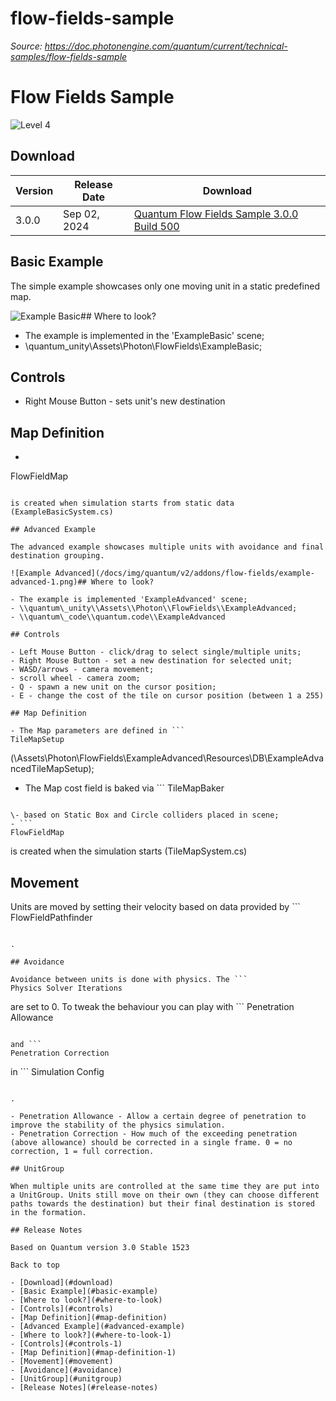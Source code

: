 # flow-fields-sample

_Source: https://doc.photonengine.com/quantum/current/technical-samples/flow-fields-sample_

# Flow Fields Sample

![Level 4](/v2/img/docs/levels/level04-advanced_1.5x.png)

## Download

| Version | Release Date | Download |
| --- | --- | --- |
| 3.0.0 | Sep 02, 2024 | [Quantum Flow Fields Sample 3.0.0 Build 500](https://dashboard.photonengine.com/download/quantum/quantum-flow-fields-sample-3.0.0.zip) |  |

## Basic Example

The simple example showcases only one moving unit in a static predefined map.

![Example Basic](/docs/img/quantum/v2/addons/flow-fields/example-basic-1.png)## Where to look?

- The example is implemented in the 'ExampleBasic' scene;
- \\quantum\_unity\\Assets\\Photon\\FlowFields\\ExampleBasic;

## Controls

- Right Mouse Button - sets unit's new destination

## Map Definition

- ```
FlowFieldMap
```

is created when simulation starts from static data (ExampleBasicSystem.cs)

## Advanced Example

The advanced example showcases multiple units with avoidance and final destination grouping.

![Example Advanced](/docs/img/quantum/v2/addons/flow-fields/example-advanced-1.png)## Where to look?

- The example is implemented 'ExampleAdvanced' scene;
- \\quantum\_unity\\Assets\\Photon\\FlowFields\\ExampleAdvanced;
- \\quantum\_code\\quantum.code\\ExampleAdvanced

## Controls

- Left Mouse Button - click/drag to select single/multiple units;
- Right Mouse Button - set a new destination for selected unit;
- WASD/arrows - camera movement;
- scroll wheel - camera zoom;
- Q - spawn a new unit on the cursor position;
- E - change the cost of the tile on cursor position (between 1 a 255)

## Map Definition

- The Map parameters are defined in ```
TileMapSetup
```

(\\Assets\\Photon\\FlowFields\\ExampleAdvanced\\Resources\\DB\\ExampleAdvancedTileMapSetup);
- The Map cost field is baked via ```
TileMapBaker
```

\- based on Static Box and Circle colliders placed in scene;
- ```
FlowFieldMap
```

is created when the simulation starts (TileMapSystem.cs)

## Movement

Units are moved by setting their velocity based on data provided by ```
FlowFieldPathfinder
```

.

## Avoidance

Avoidance between units is done with physics. The ```
Physics Solver Iterations
```

are set to 0. To tweak the behaviour you can play with ```
Penetration Allowance
```

and ```
Penetration Correction
```

in ```
Simulation Config
```

.

- Penetration Allowance - Allow a certain degree of penetration to improve the stability of the physics simulation.
- Penetration Correction - How much of the exceeding penetration (above allowance) should be corrected in a single frame. 0 = no correction, 1 = full correction.

## UnitGroup

When multiple units are controlled at the same time they are put into a UnitGroup. Units still move on their own (they can choose different paths towards the destination) but their final destination is stored in the formation.

## Release Notes

Based on Quantum version 3.0 Stable 1523

Back to top

- [Download](#download)
- [Basic Example](#basic-example)
- [Where to look?](#where-to-look)
- [Controls](#controls)
- [Map Definition](#map-definition)
- [Advanced Example](#advanced-example)
- [Where to look?](#where-to-look-1)
- [Controls](#controls-1)
- [Map Definition](#map-definition-1)
- [Movement](#movement)
- [Avoidance](#avoidance)
- [UnitGroup](#unitgroup)
- [Release Notes](#release-notes)